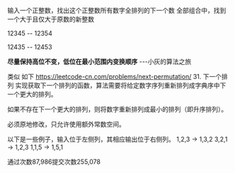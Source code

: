 输入一个正整数，找出这个正整数所有数字全排列的下一个数
全部组合中，找到一个大于且仅大于原数的新整数

12345 -- 12354

12435 -- 12453

**尽量保持高位不变，低位在最小范围内变换顺序**
---小灰的算法之旅



类似 如下 https://leetcode-cn.com/problems/next-permutation/
31. 下一个排列
实现获取下一个排列的函数，算法需要将给定数字序列重新排列成字典序中下一个更大的排列。

如果不存在下一个更大的排列，则将数字重新排列成最小的排列（即升序排列）。

必须原地修改，只允许使用额外常数空间。

以下是一些例子，输入位于左侧列，其相应输出位于右侧列。
1,2,3 → 1,3,2
3,2,1 → 1,2,3
1,1,5 → 1,5,1

通过次数87,986提交次数255,078